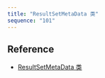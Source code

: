```yaml
---
title: "ResultSetMetaData 类"
sequence: "101"
---
```


## Reference

- [ResultSetMetaData 类](https://blog.csdn.net/lizhiqiang1217/article/details/90549424)
